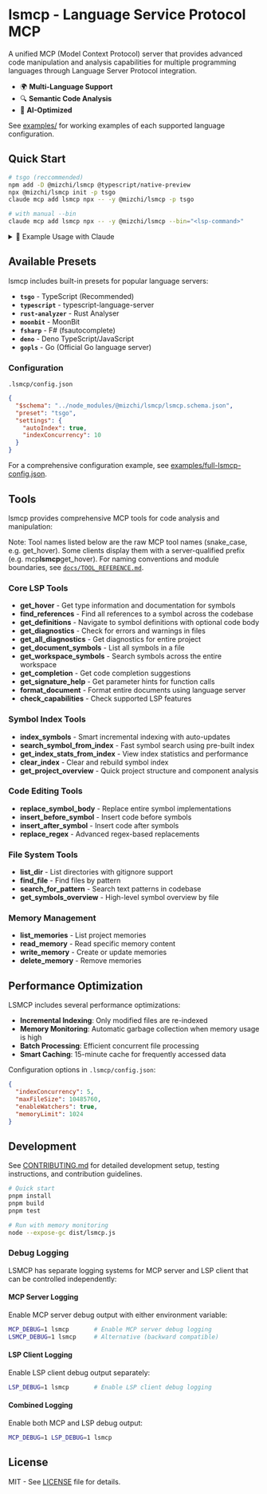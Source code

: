 # lsmcp - Language Service Protocol MCP

A unified MCP (Model Context Protocol) server that provides advanced code manipulation and analysis capabilities for multiple programming languages through Language Server Protocol integration.

- 🌍 **Multi-Language Support**
- 🔍 **Semantic Code Analysis**
- 🤖 **AI-Optimized**

See [examples/](examples/) for working examples of each supported language configuration.

## Quick Start

```bash
# tsgo (reccommended)
npm add -D @mizchi/lsmcp @typescript/native-preview
npx @mizchi/lsmcp init -p tsgo
claude mcp add lsmcp npx -- -y @mizchi/lsmcp -p tsgo

# with manual --bin
claude mcp add lsmcp npx -- -y @mizchi/lsmcp --bin="<lsp-command>"
```

<details>
<summary>📖 Example Usage with Claude</summary>

## CRITICAL: PRIORITIZE LSMCP TOOLS FOR CODE ANALYSIS

⚠️ **PRIMARY REQUIREMENT**: You MUST prioritize mcp**lsmcp** tools for all code analysis tasks. Standard tools should only be used as a last resort when LSMCP tools cannot accomplish the task.

**YOUR APPROACH SHOULD BE:**

1. ✅ Always try mcp**lsmcp** tools FIRST
2. ✅ Use `mcp__lsmcp__search_symbol_from_index` as primary search method
3. ⚠️ Only use Read/Grep/Glob/LS when LSMCP tools are insufficient

### 🚨 TOOL USAGE PRIORITY

**PRIMARY TOOLS (USE THESE FIRST):**

- ✅ `mcp__lsmcp__get_project_overview` - Quick project analysis and structure overview
- ✅ `mcp__lsmcp__search_symbol_from_index` - Primary tool for symbol searches (auto-creates index if needed)
- ✅ `mcp__lsmcp__get_definitions` - Navigate to symbol definitions. Use `include_body: true` to get code.
- ✅ `mcp__lsmcp__find_references` - Find all references to a symbol
- ✅ `mcp__lsmcp__get_hover` - Get type information and documentation
- ✅ `mcp__lsmcp__get_diagnostics` - Check for errors and warnings
- ✅ `mcp__lsmcp__get_document_symbols` - Get all symbols in a file
- ✅ `mcp__lsmcp__list_dir` - Explore directory structure
- ✅ `mcp__lsmcp__find_file` - Locate specific files
- ✅ `mcp__lsmcp__search_for_pattern` - Search for text patterns
- ✅ `mcp__lsmcp__get_index_stats_from_index` - View index statistics
- ✅ `mcp__lsmcp__index_files` - Manually index files (optional)
- ✅ `mcp__lsmcp__clear_index` - Clear and rebuild index (optional)

### WORKFLOW

1. **START WITH PROJECT OVERVIEW**

   ```
   mcp__lsmcp__get_project_overview
   ```

   Get a quick understanding of:

   - Project structure and type
   - Key components (interfaces, functions, classes)
   - Statistics and dependencies
   - Directory organization

2. **SEARCH FOR SPECIFIC SYMBOLS**

   ```
   mcp__lsmcp__search_symbol_from_index
   ```

   The tool automatically:

   - Creates index if it doesn't exist
   - Updates index with incremental changes
   - Performs your search

3. **CODE EXPLORATION**

   - Search symbols: `mcp__lsmcp__search_symbol_from_index`
   - List directories: `mcp__lsmcp__list_dir`
   - Find files: `mcp__lsmcp__find_file`
   - Get file symbols: `mcp__lsmcp__get_document_symbols`

4. **CODE ANALYSIS**
   - Find definitions: `mcp__lsmcp__get_definitions`
   - Find references: `mcp__lsmcp__find_references`
   - Get type info: `mcp__lsmcp__get_hover`
   - Check errors: `mcp__lsmcp__get_diagnostics`

**FALLBACK TOOLS (USE ONLY WHEN NECESSARY):**

- ⚠️ `Read` - Only when you need to see non-code files or LSMCP tools fail
- ⚠️ `Grep` - Only for quick searches when LSMCP search is insufficient
- ⚠️ `Glob` - Only when LSMCP file finding doesn't work
- ⚠️ `LS` - Only for basic directory listing when LSMCP fails
- ⚠️ `Bash` commands - Only for non-code operations or troubleshooting

### WHEN TO USE FALLBACK TOOLS

Use standard tools ONLY in these situations:

1. **Non-code files**: README, documentation, configuration files
2. **LSMCP tool failures**: When LSMCP tools return errors or no results
3. **Debugging**: When troubleshooting why LSMCP tools aren't working
4. **Special file formats**: Files that LSMCP doesn't support
5. **Quick verification**: Double-checking LSMCP results when needed

## Memory System

You have access to project memories stored in `.lsmcp/memories/`. Use these tools:

- `list_memories` - List available memory files
- `read_memory` - Read specific memory content
- `write_memory` - Create or update memories

Memories contain important project context, conventions, and guidelines that help maintain consistency.

The context and modes of operation are described below. From them you can infer how to interact with your user
and which tasks and kinds of interactions are expected of you.

</details>

## Available Presets

lsmcp includes built-in presets for popular language servers:

- **`tsgo`** - TypeScript (Recommended)
- **`typescript`** - typescript-language-server
- **`rust-analyzer`** - Rust Analyser
- **`moonbit`** - MoonBit
- **`fsharp`** - F# (fsautocomplete)
- **`deno`** - Deno TypeScript/JavaScript
- **`gopls`** - Go (Official Go language server)

### Configuration

`.lsmcp/config.json`

```json
{
  "$schema": "../node_modules/@mizchi/lsmcp/lsmcp.schema.json",
  "preset": "tsgo",
  "settings": {
    "autoIndex": true,
    "indexConcurrency": 10
  }
}
```

For a comprehensive configuration example, see [examples/full-lsmcp-config.json](examples/full-lsmcp-config.json).

## Tools

lsmcp provides comprehensive MCP tools for code analysis and manipulation:

Note: Tool names listed below are the raw MCP tool names (snake_case, e.g. get_hover). Some clients display them with a server-qualified prefix (e.g. mcp**lsmcp**get_hover). For naming conventions and module boundaries, see [`docs/TOOL_REFERENCE.md`](docs/TOOL_REFERENCE.md).

### Core LSP Tools

- **get_hover** - Get type information and documentation for symbols
- **find_references** - Find all references to a symbol across the codebase
- **get_definitions** - Navigate to symbol definitions with optional code body
- **get_diagnostics** - Check for errors and warnings in files
- **get_all_diagnostics** - Get diagnostics for entire project
- **get_document_symbols** - List all symbols in a file
- **get_workspace_symbols** - Search symbols across the entire workspace
- **get_completion** - Get code completion suggestions
- **get_signature_help** - Get parameter hints for function calls
- **format_document** - Format entire documents using language server
- **check_capabilities** - Check supported LSP features

### Symbol Index Tools

- **index_symbols** - Smart incremental indexing with auto-updates
- **search_symbol_from_index** - Fast symbol search using pre-built index
- **get_index_stats_from_index** - View index statistics and performance
- **clear_index** - Clear and rebuild symbol index
- **get_project_overview** - Quick project structure and component analysis

### Code Editing Tools

- **replace_symbol_body** - Replace entire symbol implementations
- **insert_before_symbol** - Insert code before symbols
- **insert_after_symbol** - Insert code after symbols
- **replace_regex** - Advanced regex-based replacements

### File System Tools

- **list_dir** - List directories with gitignore support
- **find_file** - Find files by pattern
- **search_for_pattern** - Search text patterns in codebase
- **get_symbols_overview** - High-level symbol overview by file

### Memory Management

- **list_memories** - List project memories
- **read_memory** - Read specific memory content
- **write_memory** - Create or update memories
- **delete_memory** - Remove memories

## Performance Optimization

LSMCP includes several performance optimizations:

- **Incremental Indexing**: Only modified files are re-indexed
- **Memory Monitoring**: Automatic garbage collection when memory usage is high
- **Batch Processing**: Efficient concurrent file processing
- **Smart Caching**: 15-minute cache for frequently accessed data

Configuration options in `.lsmcp/config.json`:
```json
{
  "indexConcurrency": 5,
  "maxFileSize": 10485760,
  "enableWatchers": true,
  "memoryLimit": 1024
}
```

## Development

See [CONTRIBUTING.md](CONTRIBUTING.md) for detailed development setup, testing instructions, and contribution guidelines.

```bash
# Quick start
pnpm install
pnpm build
pnpm test

# Run with memory monitoring
node --expose-gc dist/lsmcp.js
```

### Debug Logging

LSMCP has separate logging systems for MCP server and LSP client that can be controlled independently:

#### MCP Server Logging
Enable MCP server debug output with either environment variable:
```bash
MCP_DEBUG=1 lsmcp       # Enable MCP server debug logging
LSMCP_DEBUG=1 lsmcp     # Alternative (backward compatible)
```

#### LSP Client Logging  
Enable LSP client debug output separately:
```bash
LSP_DEBUG=1 lsmcp       # Enable LSP client debug logging
```

#### Combined Logging
Enable both MCP and LSP debug output:
```bash
MCP_DEBUG=1 LSP_DEBUG=1 lsmcp
```

## License

MIT - See [LICENSE](LICENSE) file for details.
